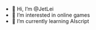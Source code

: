 - 👋 Hi, I’m @JetLei
- 👀 I’m interested in online games
- 🌱 I’m currently learning AIscript

<!---
JetLei/JetLei is a ✨ special ✨ repository because its `README.md` (this file) appears on your GitHub profile.
You can click the Preview link to take a look at your changes.
--->
